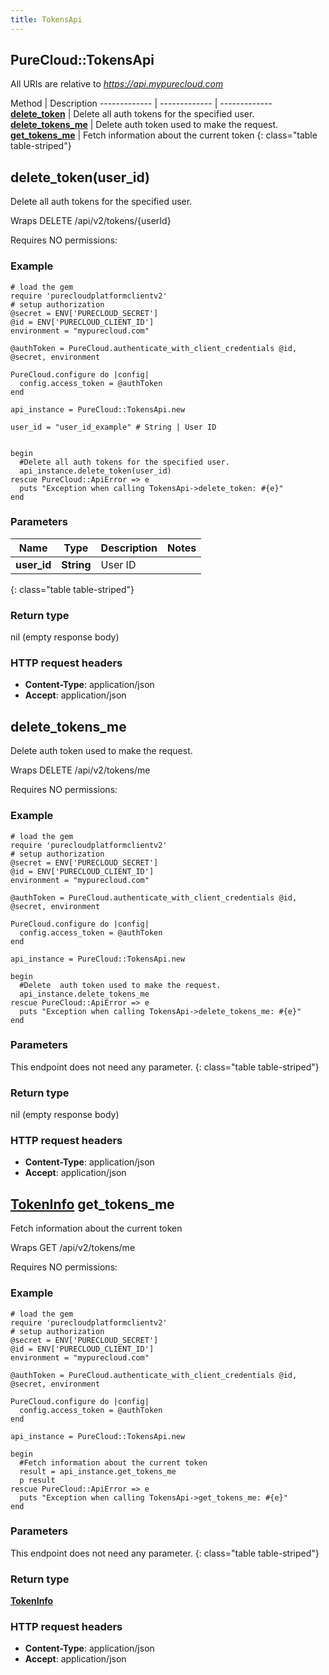 ```yaml
---
title: TokensApi
---
```


## PureCloud::TokensApi

All URIs are relative to *https://api.mypurecloud.com*

Method | Description
------------- | ------------- | -------------
[**delete_token**](TokensApi.html#delete_token) | Delete all auth tokens for the specified user.
[**delete_tokens_me**](TokensApi.html#delete_tokens_me) | Delete  auth token used to make the request.
[**get_tokens_me**](TokensApi.html#get_tokens_me) | Fetch information about the current token
{: class="table table-striped"}

<a name="delete_token"></a>

##  delete_token(user_id)



Delete all auth tokens for the specified user.



Wraps DELETE /api/v2/tokens/{userId} 

Requires NO permissions: 



### Example
```{"language":"ruby"}
# load the gem
require 'purecloudplatformclientv2'
# setup authorization
@secret = ENV['PURECLOUD_SECRET']
@id = ENV['PURECLOUD_CLIENT_ID']
environment = "mypurecloud.com"

@authToken = PureCloud.authenticate_with_client_credentials @id, @secret, environment

PureCloud.configure do |config|
  config.access_token = @authToken
end

api_instance = PureCloud::TokensApi.new

user_id = "user_id_example" # String | User ID


begin
  #Delete all auth tokens for the specified user.
  api_instance.delete_token(user_id)
rescue PureCloud::ApiError => e
  puts "Exception when calling TokensApi->delete_token: #{e}"
end
```

### Parameters

Name | Type | Description  | Notes
------------- | ------------- | ------------- | -------------
 **user_id** | **String**| User ID |  |
{: class="table table-striped"}


### Return type

nil (empty response body)

### HTTP request headers

 - **Content-Type**: application/json
 - **Accept**: application/json



<a name="delete_tokens_me"></a>

##  delete_tokens_me



Delete  auth token used to make the request.



Wraps DELETE /api/v2/tokens/me 

Requires NO permissions: 



### Example
```{"language":"ruby"}
# load the gem
require 'purecloudplatformclientv2'
# setup authorization
@secret = ENV['PURECLOUD_SECRET']
@id = ENV['PURECLOUD_CLIENT_ID']
environment = "mypurecloud.com"

@authToken = PureCloud.authenticate_with_client_credentials @id, @secret, environment

PureCloud.configure do |config|
  config.access_token = @authToken
end

api_instance = PureCloud::TokensApi.new

begin
  #Delete  auth token used to make the request.
  api_instance.delete_tokens_me
rescue PureCloud::ApiError => e
  puts "Exception when calling TokensApi->delete_tokens_me: #{e}"
end
```

### Parameters
This endpoint does not need any parameter.
{: class="table table-striped"}


### Return type

nil (empty response body)

### HTTP request headers

 - **Content-Type**: application/json
 - **Accept**: application/json



<a name="get_tokens_me"></a>

## [**TokenInfo**](TokenInfo.html) get_tokens_me



Fetch information about the current token



Wraps GET /api/v2/tokens/me 

Requires NO permissions: 



### Example
```{"language":"ruby"}
# load the gem
require 'purecloudplatformclientv2'
# setup authorization
@secret = ENV['PURECLOUD_SECRET']
@id = ENV['PURECLOUD_CLIENT_ID']
environment = "mypurecloud.com"

@authToken = PureCloud.authenticate_with_client_credentials @id, @secret, environment

PureCloud.configure do |config|
  config.access_token = @authToken
end

api_instance = PureCloud::TokensApi.new

begin
  #Fetch information about the current token
  result = api_instance.get_tokens_me
  p result
rescue PureCloud::ApiError => e
  puts "Exception when calling TokensApi->get_tokens_me: #{e}"
end
```

### Parameters
This endpoint does not need any parameter.
{: class="table table-striped"}


### Return type

[**TokenInfo**](TokenInfo.html)

### HTTP request headers

 - **Content-Type**: application/json
 - **Accept**: application/json



